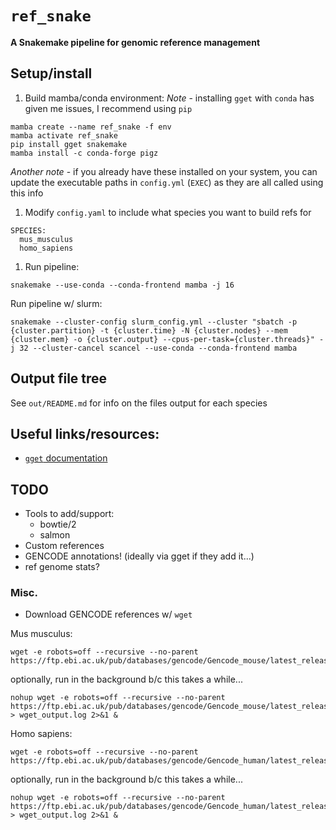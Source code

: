 # `ref_snake`
**A Snakemake pipeline for genomic reference management**


## Setup/install
1) Build mamba/conda environment:
   *Note* - installing `gget` with `conda` has given me issues, I recommend using `pip`
```
mamba create --name ref_snake -f env
mamba activate ref_snake
pip install gget snakemake
mamba install -c conda-forge pigz
```
  *Another note* - if you already have these installed on your system, you can update the executable paths in `config.yml` (`EXEC`) as they are all called using this info

1) Modify `config.yaml` to include what species you want to build refs for
```
SPECIES:
  mus_musculus
  homo_sapiens
```

1) Run pipeline:
```
snakemake --use-conda --conda-frontend mamba -j 16
```

Run pipeline w/ slurm:
```
snakemake --cluster-config slurm_config.yml --cluster "sbatch -p {cluster.partition} -t {cluster.time} -N {cluster.nodes} --mem {cluster.mem} -o {cluster.output} --cpus-per-task={cluster.threads}" -j 32 --cluster-cancel scancel --use-conda --conda-frontend mamba
```

## Output file tree
See `out/README.md` for info on the files output for each species


## Useful links/resources:
- [`gget` documentation](https://github.com/pachterlab/gget)


## TODO
- Tools to add/support:
  - bowtie/2
  - salmon
- Custom references
- GENCODE annotations! (ideally via gget if they add it...)
- ref genome stats?
  
### Misc.
- Download GENCODE references w/ `wget`

Mus musculus:
```
wget -e robots=off --recursive --no-parent  https://ftp.ebi.ac.uk/pub/databases/gencode/Gencode_mouse/latest_release/
```

optionally, run in the background b/c this takes a while...
```
nohup wget -e robots=off --recursive --no-parent  https://ftp.ebi.ac.uk/pub/databases/gencode/Gencode_mouse/latest_release > wget_output.log 2>&1 &
```

Homo sapiens:
```
wget -e robots=off --recursive --no-parent  https://ftp.ebi.ac.uk/pub/databases/gencode/Gencode_human/latest_release/
```

optionally, run in the background b/c this takes a while...
```
nohup wget -e robots=off --recursive --no-parent  https://ftp.ebi.ac.uk/pub/databases/gencode/Gencode_human/latest_release/ > wget_output.log 2>&1 &
```